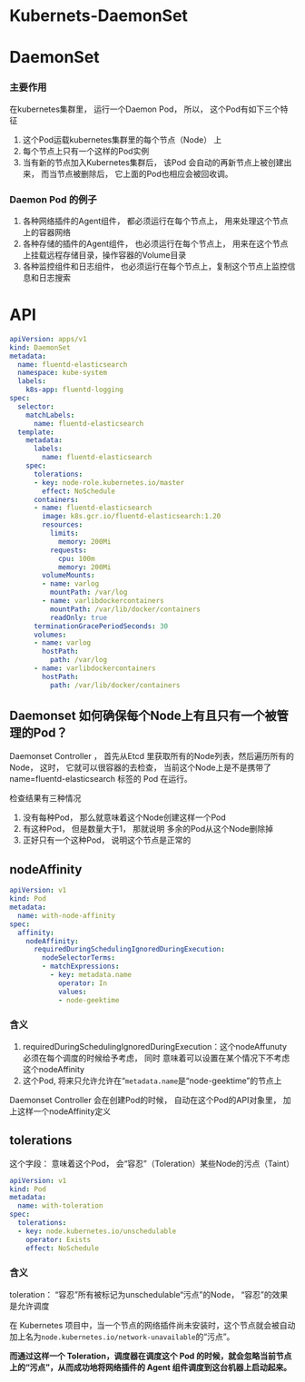 # Kubernets-DaemonSet


# DaemonSet

### 主要作用

在kubernetes集群里， 运行一个Daemon Pod，  所以， 这个Pod有如下三个特征

1. 这个Pod运载kubernetes集群里的每个节点（Node） 上
2. 每个节点上只有一个这样的Pod实例
3. 当有新的节点加入Kubernetes集群后， 该Pod 会自动的再新节点上被创建出来， 而当节点被删除后， 它上面的Pod也相应会被回收调。

### Daemon Pod 的例子

1. 各种网络插件的Agent组件， 都必须运行在每个节点上， 用来处理这个节点上的容器网络
2. 各种存储的插件的Agent组件， 也必须运行在每个节点上， 用来在这个节点上挂载远程存储目录，操作容器的Volume目录
3. 各种监控组件和日志组件， 也必须运行在每个节点上，复制这个节点上监控信息和日志搜索

# API

```yaml
apiVersion: apps/v1
kind: DaemonSet
metadata:
  name: fluentd-elasticsearch
  namespace: kube-system
  labels:
    k8s-app: fluentd-logging
spec:
  selector:
    matchLabels:
      name: fluentd-elasticsearch
  template:
    metadata:
      labels:
        name: fluentd-elasticsearch
    spec:
      tolerations:
      - key: node-role.kubernetes.io/master
        effect: NoSchedule
      containers:
      - name: fluentd-elasticsearch
        image: k8s.gcr.io/fluentd-elasticsearch:1.20
        resources:
          limits:
            memory: 200Mi
          requests:
            cpu: 100m
            memory: 200Mi
        volumeMounts:
        - name: varlog
          mountPath: /var/log
        - name: varlibdockercontainers
          mountPath: /var/lib/docker/containers
          readOnly: true
      terminationGracePeriodSeconds: 30
      volumes:
      - name: varlog
        hostPath:
          path: /var/log
      - name: varlibdockercontainers
        hostPath:
          path: /var/lib/docker/containers
```

## Daemonset 如何确保每个Node上有且只有一个被管理的Pod？

Daemonset Controller ， 首先从Etcd 里获取所有的Node列表，然后遍历所有的Node， 这时， 它就可以很容器的去检查， 当前这个Node上是不是携带了name=fluentd-elasticsearch 标签的 Pod 在运行。

检查结果有三种情况

1. 没有每种Pod， 那么就意味着这个Node创建这样一个Pod
2. 有这种Pod， 但是数量大于1， 那就说明 多余的Pod从这个Node删除掉
3. 正好只有一个这种Pod， 说明这个节点是正常的

## nodeAffinity

```yaml
apiVersion: v1
kind: Pod
metadata:
  name: with-node-affinity
spec:
  affinity:
    nodeAffinity:
      requiredDuringSchedulingIgnoredDuringExecution:
        nodeSelectorTerms:
        - matchExpressions:
          - key: metadata.name
            operator: In
            values:
            - node-geektime
```

### 含义

1. requiredDuringSchedulingIgnoredDuringExecution：这个nodeAffunuty 必须在每个调度的时候给予考虑， 同时 意味着可以设置在某个情况下不考虑这个nodeAffinity
2. 这个Pod, 将来只允许允许在“`metadata.name`是“node-geektime”的节点上

Daemonset Controller 会在创建Pod的时候， 自动在这个Pod的API对象里， 加上这样一个nodeAffinity定义

## tolerations

这个字段： 意味着这个Pod， 会“容忍”（Toleration）某些Node的污点（Taint）

```yaml
apiVersion: v1
kind: Pod
metadata:
  name: with-toleration
spec:
  tolerations:
  - key: node.kubernetes.io/unschedulable
    operator: Exists
    effect: NoSchedule
```

### 含义

toleration： “容忍”所有被标记为unschedulable“污点”的Node， “容忍”的效果是允许调度

在 Kubernetes 项目中，当一个节点的网络插件尚未安装时，这个节点就会被自动加上名为`node.kubernetes.io/network-unavailable`的“污点”。

**而通过这样一个 Toleration，调度器在调度这个 Pod 的时候，就会忽略当前节点上的“污点”，从而成功地将网络插件的 Agent 组件调度到这台机器上启动起来。**
